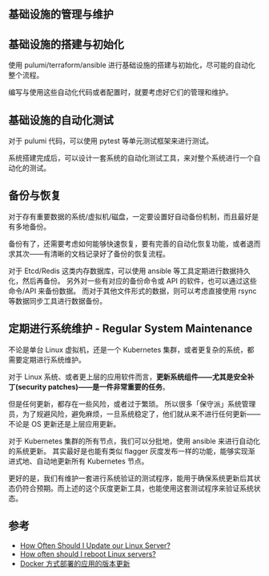 基础设施的管理与维护
---

## 基础设施的搭建与初始化

使用 pulumi/terraform/ansible 进行基础设施的搭建与初始化，尽可能的自动化整个流程。

编写与使用这些自动化代码或者配置时，就要考虑好它们的管理和维护。

## 基础设施的自动化测试

对于 pulumi 代码，可以使用 pytest 等单元测试框架来进行测试。

系统搭建完成后，可以设计一套系统的自动化测试工具，来对整个系统进行一个自动化的测试。


## 备份与恢复

对于存有重要数据的系统/虚拟机/磁盘，一定要设置好自动备份机制，而且最好是有多地备份。

备份有了，还需要考虑如何能够快速恢复，要有完善的自动化恢复功能，或者退而求其次——有清晰的文档记录好了备份的恢复流程。

对于 Etcd/Redis 这类内存数据库，可以使用 ansible 等工具定期进行数据持久化，然后再备份。
另外对一些有对应的备份命令或 API 的软件，也可以通过这些命令/API 来备份数据。
而对于其他文件形式的数据，则可以考虑直接使用 rsync 等数据同步工具进行数据备份。

## 定期进行系统维护 - Regular System Maintenance

不论是单台 Linux 虚拟机，还是一个 Kubernetes 集群，或者更复杂的系统，都需要定期进行系统维护。

对于 Linux 系统、或者更上层的应用软件而言，**更新系统组件——尤其是安全补丁(security patches)——是一件非常重要的任务**。

但是任何更新，都存在一些风险，或者过于繁琐。
所以很多「保守派」系统管理员，为了规避风险，避免麻烦，一旦系统稳定了，他们就从来不进行任何更新——不论是 OS 更新还是上层应用更新。

对于 Kubernetes 集群的所有节点，我们可以分批地，使用 ansible 来进行自动化的系统更新。
其实最好是也能有类似 flagger 灰度发布一样的功能，能够实现渐进式地、自动地更新所有 Kubernetes 节点。

更好的是，我们有维护一套进行系统验证的测试程序，能用于确保系统更新后其状态仍符合预期。而上述的这个灰度更新工具，也能使用这套测试程序来验证系统状态。

## 参考

- [How Often Should I Update our Linux Server?](https://serverfault.com/questions/9490/how-often-should-i-update-our-linux-server)
- [How often should I reboot Linux servers?](https://serverfault.com/questions/15782/how-often-should-i-reboot-linux-servers)
- [Docker 方式部署的应用的版本更新](https://www.cnblogs.com/kirito-c/p/11338398.html)
